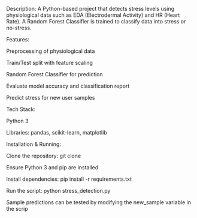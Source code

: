 Description:
A Python-based project that detects stress levels using physiological data such as EDA (Electrodermal Activity) and HR (Heart Rate). A Random Forest Classifier is trained to classify data into stress or no-stress.

Features:

Preprocessing of physiological data

Train/Test split with feature scaling

Random Forest Classifier for prediction

Evaluate model accuracy and classification report

Predict stress for new user samples

Tech Stack:

Python 3

Libraries: pandas, scikit-learn, matplotlib

Installation & Running:

Clone the repository: git clone <repo-url>

Ensure Python 3 and pip are installed

Install dependencies: pip install -r requirements.txt

Run the script: python stress_detection.py

Sample predictions can be tested by modifying the new_sample variable in the scrip